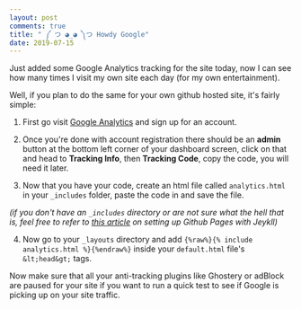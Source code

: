 ```yaml
---
layout: post
comments: true
title: " ༼ つ ◕_◕ ༽つ Howdy Google"
date: 2019-07-15
---
```


Just added some Google Analytics tracking for the site today, now I can see how many times I visit my own site each day (for my own entertainment).

Well, if you plan to do the same for your own github hosted site, it's fairly simple:

1. First go visit [Google Analytics](https://support.google.com/analytics/answer/1008015?hl=en) and sign up for an account.

2. Once you're done with account registration there should be an **admin** button at the bottom left corner of your dashboard screen, click on that and head to **Tracking Info**, then **Tracking Code**, copy the code, you will need it later.

3. Now that you have your code, create an html file called ```analytics.html``` in your ```_includes``` folder, paste the code in and save the file. 

*(if you don't have an ```_includes``` directory or are not sure what the hell that is, feel free to refer to [this article](https://github.com/barryclark/jekyll-now) on setting up Github Pages with Jeykll)*

4. Now go to your ```_layouts``` directory and add ```{%raw%}{% include analytics.html %}{%endraw%}``` inside your ```default.html``` file's ```&lt;head&gt;``` tags.

Now make sure that all your anti-tracking plugins like Ghostery or adBlock are paused for your site if you want to run a quick test to see if Google is picking up on your site traffic.
